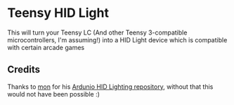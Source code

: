 # Teensy HID Light

This will turn your Teensy LC (And other Teensy 3-compatible microcontrollers, I'm assuming!)
into a HID Light device which is compatible with certain arcade games

## Credits

Thanks to [mon](https://github.com/mon) for his [Ardunio HID Lighting repository](https://github.com/mon/Arduino-HID-Lighting), without that this would not have been possible :)
